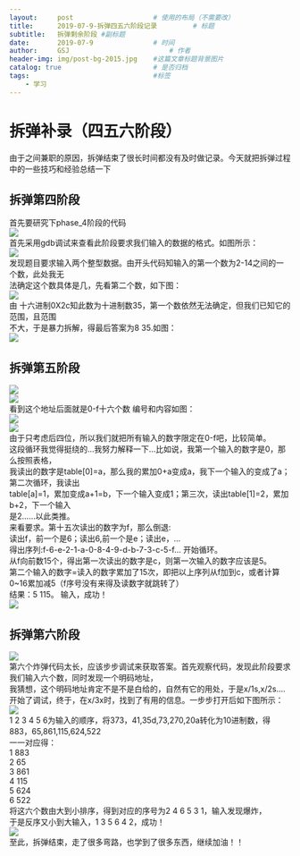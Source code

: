 ```yaml
---
layout:     post   				    # 使用的布局（不需要改）
title:      2019-07-9-拆弹四五六阶段记录			# 标题 
subtitle:   拆弹剩余阶段 #副标题
date:       2019-07-9 				# 时间
author:     GSJ 						# 作者
header-img: img/post-bg-2015.jpg 	#这篇文章标题背景图片
catalog: true 						# 是否归档
tags:								#标签
    - 学习
---
```

# 拆弹补录（四五六阶段）
由于之间兼职的原因，拆弹结束了很长时间都没有及时做记录。今天就把拆弹过程中的一些技巧和经验总结一下<br>
## 拆弹第四阶段 <br>
首先要研究下phase_4阶段的代码 <br>
![](https://wx2.sinaimg.cn/mw690/005QXIrHly1g51rg10uexj30gd0bv405.jpg) <br>
首先采用gdb调试来查看此阶段要求我们输入的数据的格式。如图所示：<br>
![](https://wx2.sinaimg.cn/mw690/005QXIrHly1g51ridvv8rj30hm0dk14l.jpg) <br>
发现题目要求输入两个整型数据。由开头代码知输入的第一个数为2-14之间的一个数，此处我无 <br>
法确定这个数具体是几，先看第二个数，如下图：<br>
![](https://wx3.sinaimg.cn/mw690/005QXIrHly1g51rj5ps9nj30iw061mxr.jpg) <br>
由 十六进制0X2c知此数为十进制数35，第一个数依然无法确定，但我们已知它的范围，且范围 <br>
不大，于是暴力拆解，得最后答案为8 35.如图：<br>
![](https://wx3.sinaimg.cn/mw690/005QXIrHly1g51rkky35pj30gz07f7ar.jpg) <br>
## 拆弹第五阶段 <br>
![](https://wx4.sinaimg.cn/mw690/005QXIrHly1g51vyknf47j30kv0dp0t2.jpg) <br>
![](https://wx3.sinaimg.cn/mw690/005QXIrHly1g51w2l4u4oj30fc020t9y.jpg) <br>
看到这个地址后面就是0-f十六个数 编号和内容如图：<br>
![](https://wx2.sinaimg.cn/mw690/005QXIrHly1g51w2t8g4qj30lm02c3yb.jpg) <br>
![](https://wx4.sinaimg.cn/mw690/005QXIrHly1g51w343gwbj30kk0870sr.jpg) <br>
由于只考虑后四位，所以我们就把所有输入的数字限定在0-f吧，比较简单。<br>
这段循环我觉得挺绕的...我努力解释一下...比如说，我第一个输入的数字是0，那么按照表格，<br>
我读出的数字是table[0]=a，那么我的累加0+a变成a，我下一个输入的变成了a；第二次循环，我读出<br>
table[a]=1，累加变成a+1=b，下一个输入变成1；第三次，读出table[1]=2，累加b+2，下一个输入<br>
是2......以此类推。<br>
来看要求。第十五次读出的数字为f，那么倒退:<br>
读出f，前一个是6；读出6,前一个是e；读出e，...<br>
得出序列:f-6-e-2-1-a-0-8-4-9-d-b-7-3-c-5-f... 开始循环。<br>
从f向前数15个，得出第一次读出的数字是c，则第一次输入的数字应该是5。<br>
第二个输入的数字=读入的数字累加了15次，即把以上序列从f加到c，或者计算0~16累加减5（f序号没有来得及读数字就跳转了）<br>
结果：5 115。 输入，成功！<br>
![](https://wx1.sinaimg.cn/mw690/005QXIrHly1g51vwa7rxsj30lh07pqbf.jpg) <br>
## 拆弹第六阶段 <br>
![](https://wx2.sinaimg.cn/mw690/005QXIrHly1g52m8m5asvj30jt0c9760.jpg) <br>
第六个炸弹代码太长，应该步步调试来获取答案。首先观察代码，发现此阶段要求我们输入六个数，同时发现一个明码地址，<br>
我猜想，这个明码地址肯定不是不是白给的，自然有它的用处，于是x/1s,x/2s....<br>
开始了调试，终于，在x/3x时，找到了有用的信息。一步步打开后如下图所示：<br>
![](https://wx2.sinaimg.cn/mw690/005QXIrHly1g52meeyzfgj30j408g121.jpg) <br>
1 2 3 4 5 6为输入的顺序，将373，41,35d,73,270,20a转化为10进制数，得883，65,861,115,624,522<br>
一一对应得：<br>
1            883  <br>
2              65<br>
3            861<br>
4             115<br>
5            624<br>
6             522<br>
将这六个数由大到小排序，得到对应的序号为2 4 6 5 3 1，输入发现爆炸，<br>
于是反序又小到大输入，1 3 5 6 4 2，成功！<br>
![](https://wx1.sinaimg.cn/mw690/005QXIrHly1g52mfe4u5bj30ex060796.jpg) <br>
至此，拆弹结束，走了很多弯路，也学到了很多东西，继续加油！！
